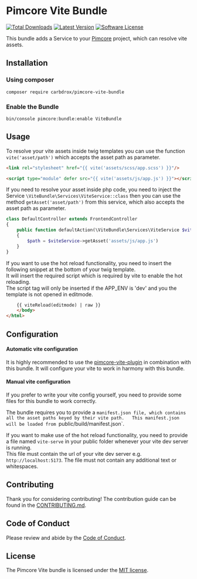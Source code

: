 # Pimcore Vite Bundle
[![Total Downloads](https://img.shields.io/packagist/dt/Carbdrox/pimcore-vite-bundle.svg?style=flat)](https://packagist.org/packages/carbdrox/pimcore-vite-bundle)
[![Latest Version](https://img.shields.io/github/tag/Carbdrox/pimcore-vite-bundle.svg?style=flat&label=release)](https://github.com/Carbdrox/pimcore-vite-bundle/tags)
[![Software License](https://img.shields.io/badge/license-MIT-brightgreen.svg?style=flat)](LICENSE)

This bundle adds a Service to your [Pimcore](https://github.com/pimcore/pimcore) project, which can resolve vite assets.

## Installation

### Using composer

```
composer require carbdrox/pimcore-vite-bundle
```
### Enable the Bundle

```
bin/console pimcore:bundle:enable ViteBundle
```

## Usage

To resolve your vite assets inside twig templates you can use the function `vite('asset/path')` which accepts the asset path as parameter.  
```html
<link rel="stylesheet" href="{{ vite('assets/scss/app.scss') }}"/>

<script type="module" defer src="{{ vite('assets/js/app.js') }}"></script>
```

If you need to resolve your asset inside php code, you need to inject the Service `\ViteBundle\Services\ViteService::class`
then you can use the method `getAsset('asset/path')` from this service, which also accepts the asset path as parameter.

```php
class DefaultController extends FrontendController
{
    public function defaultAction(\ViteBundle\Services\ViteService $viteService)
    {
        $path = $viteService->getAsset('assets/js/app.js')
    }
}
```

If you want to use the hot reload functionality, you need to insert the following snippet at the bottom of your twig template.  
It will insert the required script which is required by vite to enable the hot reloading.  
The script tag will only be inserted if the APP_ENV is 'dev' and you the template is not opened in editmode.
```html
    {{ viteReload(editmode) | raw }}
    </body>
</html>
```

## Configuration

#### Automatic vite configuration
It is highly recommended to use the [pimcore-vite-plugin](http://npmjs.com/package/pimcore-vite-plugin) in combination 
with this bundle. It will configure your vite to work in harmony with this bundle. 

#### Manual vite configuration
If you prefer to write your vite config yourself, you need to provide some files for this bundle to work correctly.  

The bundle requires you to provide a `manifest.json file, which contains all the asset paths keyed by their vite path.  
This manifest.json will be loaded from `public/build/manifest.json`.  

If you want to make use of the hot reload functionality, you need to provide a file named `vite-serve` in your public 
folder whenever your vite dev server is running.  
This file must contain the url of your vite dev server e.g. `http://localhost:5173`. The file must not contain any 
additional text or whitespaces.

## Contributing

Thank you for considering contributing! The contribution guide can be found in the [CONTRIBUTING.md](CONTRIBUTING.md).

## Code of Conduct

Please review and abide by the [Code of Conduct](CODE_OF_CONDUCT.md).

## License

The Pimcore Vite bundle is licensed under the [MIT license](LICENSE.md).
